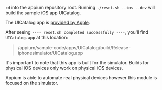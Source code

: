 `cd` into the appium repository root. Running `./reset.sh --ios --dev` will build the sample iOS app UICatalog.

The UICatalog app is [provided by Apple](https://developer.apple.com/library/ios/samplecode/UICatalog/UICatalog.zip).

After seeing `---- reset.sh completed successfully ----`, you'll find `UICatalog.app`
at this location:

> /appium/sample-code/apps/UICatalog/build/Release-iphonesimulator/UICatalog.app

It's important to note that this app is built for the simulator.
Builds for physical iOS devices only work on physical iOS devices.

Appium is able to automate real physical devices however this module is focused
on the simulator.
